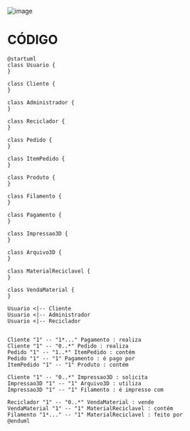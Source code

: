 ![image](https://github.com/user-attachments/assets/df9e7c38-02b2-4be5-85e8-0a32422dd31c)


# CÓDIGO
    @startuml
    class Usuario {
    }
    
    class Cliente {
    }
    
    class Administrador {
    }
    
    class Reciclador {
    }
    
    class Pedido {
    }
    
    class ItemPedido {
    }
    
    class Produto {
    }
    
    class Filamento {
    }
    
    class Pagamento {
    }
    
    class Impressao3D {
    }
    
    class Arquivo3D {
    }
    
    class MaterialReciclavel {
    }
    
    class VendaMaterial {
    }
    
    Usuario <|-- Cliente
    Usuario <|-- Administrador
    Usuario <|-- Reciclador
    
    
    Cliente "1" -- "1*..." Pagamento : realiza
    Cliente "1" -- "0..*" Pedido : realiza
    Pedido "1" -- "1..*" ItemPedido : contém
    Pedido "1" -- "1" Pagamento : é pago por
    ItemPedido "1" -- "1" Produto : contém
    
    Cliente "1" -- "0..*" Impressao3D : solicita
    Impressao3D "1" -- "1" Arquivo3D : utiliza
    Impressao3D "1" -- "1" Filamento : é impresso com
    
    Reciclador "1" -- "0..*" VendaMaterial : vende
    VendaMaterial "1" -- "1" MaterialReciclavel : contém
    Filamento "1*..." -- "1" MaterialReciclavel : feito por
    @enduml
